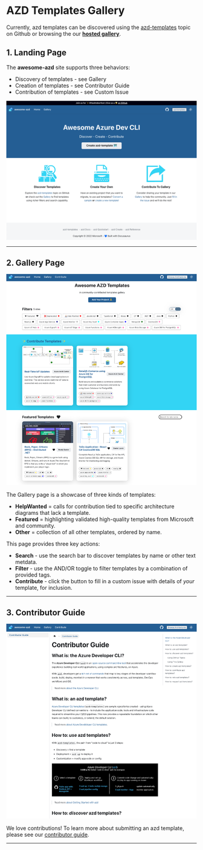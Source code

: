 # AZD Templates Gallery

Currently, azd templates can be discovered using the [azd-templates](https://github.com/topics/azd-templates) topic on Github or browsing the our [**hosted gallery**](https://azure.github.io/awesome-azd).

## 1. Landing Page

The **awesome-azd** site supports three behaviors:
 * Discovery of templates - see Gallery
 * Creation of templates - see Contributor Guide
 * Contribution of templates - see Custom Issue

![](./website/static/img/home-screen.png)

---

## 2. Gallery Page
![](./website/static/img/gallery-screen.png)

The Gallery page is a showcase of three kinds of templates:

* **HelpWanted** = calls for contribution tied to specific architecture diagrams that lack a template.
* **Featured** = highlighting validated high-quality templates from Microsoft and community.
* **Other** = collection of all other templates, ordered by name.

This page provides three key actions:
 * **Search** - use the search bar to discover templates by name or other text metdata.
 * **Filter** - use the AND/OR toggle to filter templates by a combination of provided tags.
 * **Contribute** - click the button to fill in a custom issue with details of _your_ template, for inclusion.

---

## 3. Contributor Guide
![](./website/static/img/contrib-guide.png) 

We love contributions! To learn more about submitting an azd template, please see our [contributor guide](https://azure.github.io/awesome-azd/docs/contribute).
 

---
